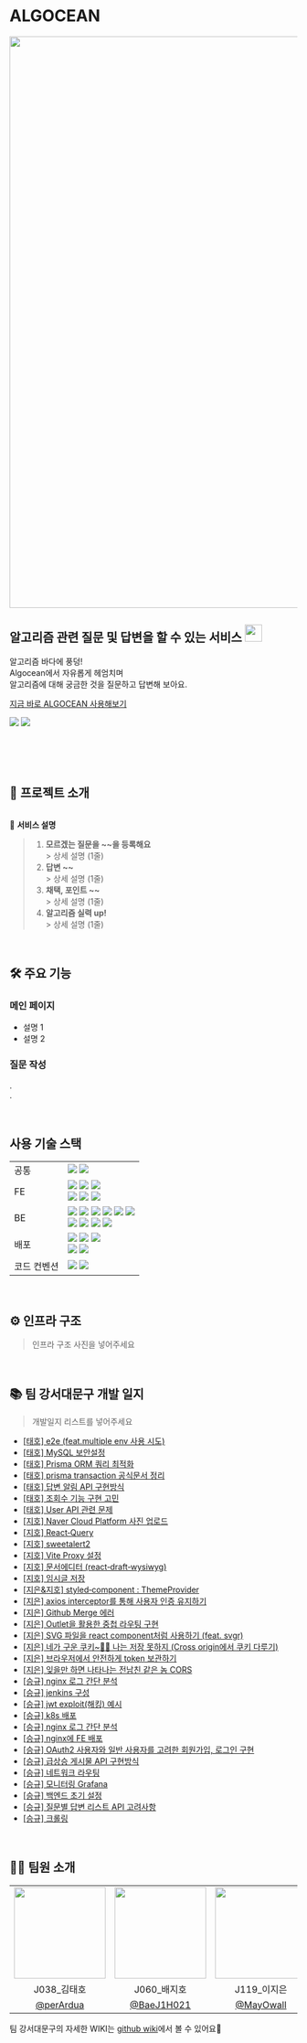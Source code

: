<div align="left">
    <h1>ALGOCEAN</h1>
    <img src='https://github.com/boostcampwm2023/web04-ALGOCEAN/assets/97934878/73402cfa-0c98-4c46-847d-fac454c773a8' width="1000"/>
     <h2>알고리즘 관련 질문 및 답변을 할 수 있는 서비스 <img src='https://em-content.zobj.net/source/huawei/375/water-wave_1f30a.png' width="30"/></h2> <!-- 알고션 이미지 -->
     <p>
        알고리즘 바다에 풍덩!<br />
        Algocean에서 자유롭게 헤엄치며<br />
        알고리즘에 대해 궁금한 것을 질문하고 답변해 보아요.
    </p>
    <p>
        <a href="https://www.algocean.site" target="_blank">지금 바로 ALGOCEAN 사용해보기</a>
    </p>
    <a href=""><img src="https://hits.seeyoufarm.com/api/count/incr/badge.svg?url=https://github.com/boostcampwm2023/web04-ALGOCEAN&count_bg=%238F84ED&title_bg=%23555555&icon=&icon_color=%23E7E7E7&title=hits&edge_flat=false"/></a>
    <img src="https://img.shields.io/badge/release-1.0.0-8F84ED"> 
</div>
    <br /><br />
<br /><br />

## 🚀 프로젝트 소개

<img src="" />
<!-- 실제 사용 중 사진 -->

🎨 <b>서비스 설명</b>

> 1. **모르겠는 질문을 ~~을 등록해요**  
     >    상세 설명 (1줄)
> 2. **답변 ~~**  
     >    상세 설명 (1줄)
> 3. **채택, 포인트 ~~**  
     >    상세 설명 (1줄)
> 4. **알고리즘 실력 up!**  
     >    상세 설명 (1줄)

<br />

## 🛠 주요 기능

### 메인 페이지

- 설명 1
- 설명 2

### 질문 작성

.  
.

<br />

## 사용 기술 스택

 <table>
      <tr>
        <td>공통</td>
        <td>
          <img src='https://img.shields.io/badge/typescript-%233178C6?logo=typescript&logoColor=%23fff'>
          <img src='https://img.shields.io/badge/node.js-%23339933?logo=nodedotjs&logoColor=%23fff'>
        </td>
      </tr>
      <tr>
        <td>FE</td>
        <td>
          <img src='https://img.shields.io/badge/react-%2361DAFB?logo=react&logoColor=%23fff'>
          <img src='https://img.shields.io/badge/react_query-%2FF4154?logo=react&logoColor=%23fff'>
          <img src='https://img.shields.io/badge/react_router-%23CA4245?logo=react&logoColor=%23fff'><br/>
          <img src='https://img.shields.io/badge/vite-%23646CFF?logo=react&logoColor=%23fff'>
          <img src='https://img.shields.io/badge/vite-%235A29E4?logo=react&logoColor=%23fff'>
          <img src='https://img.shields.io/badge/vite-%23DB7093?logo=react&logoColor=%23fff'>
        </td>
      </tr>
      <tr>
        <td>BE</td>
        <td>
           <img src='https://img.shields.io/badge/nest_js-%23E0234E?logo=nestjs&logoColor=%23fff'>
           <img src='https://img.shields.io/badge/prisma-%232D3748?logo=prisma&logoColor=%23fff'>
           <img src='https://img.shields.io/badge/ngnix-%23009639?logo=ngnix&logoColor=%23fff'>
           <img src='https://img.shields.io/badge/mysql-%234479A1?logo=mysql&logoColor=%23fff'>
           <img src='https://img.shields.io/badge/redis-%23DC382D?logo=redis&logoColor=%23fff'>
           <img src='https://img.shields.io/badge/sse-%23111'><br/>
           <img src='https://img.shields.io/badge/helm_chart-%230F1689?logo=helm&logoColor=%23fff'>
           <img src='https://img.shields.io/badge/grafana-%23F46800?logo=grafana&logoColor=%23fff'>
           <img src='https://img.shields.io/badge/cloudflare-%23F38020?logo=cloudflare&logoColor=%23fff'>
           <img src='https://img.shields.io/badge/cert_manager-%23333'>
        </td>
      </tr>
      <tr>
        <td>배포</td>
        <td>
          <img src='https://img.shields.io/badge/kubernetes-%23326CE5?logo=kubernetes&logoColor=%23fff'>
          <img src='https://img.shields.io/badge/docker-%232496ED?logo=docker&logoColor=%23fff'>
          <img src='https://img.shields.io/badge/jenkins-%23D24939?logo=jenkins&logoColor=%23fff'><br/>
          <img src='https://img.shields.io/badge/github_actions-%232088FF?logo=github_actions&logoColor=%23fff'>
          <img src='https://img.shields.io/badge/NCP-%2303C75A?logo=naver&logoColor=%23fff'>
        </td>
      </tr>
      <tr>
        <td>코드 컨벤션</td>
        <td>
          <img src='https://img.shields.io/badge/eslint-%234B32C3?logo=eslint&logoColor=%23fff'>
          <img src='https://img.shields.io/badge/prettier-%23F7B93E?logo=prettier&logoColor=%23fff'>
        </td>
      </tr>
    </table>

<br/>

## ⚙️ 인프라 구조

> 인프라 구조 사진을 넣어주세요

<br />

## 📚 팀 강서대문구 개발 일지

> 개발일지 리스트를 넣어주세요

- [[태호] e2e (feat.multiple env 사용 시도)](https://github.com/boostcampwm2023/web04-ALGOCEAN/wiki/%5B%ED%83%9C%ED%98%B8%5D-e2e-(feat.multiple-env-%EC%82%AC%EC%9A%A9-%EC%8B%9C%EB%8F%84))
- [[태호] MySQL 보안설정](https://github.com/boostcampwm2023/web04-ALGOCEAN/wiki/%5B%ED%83%9C%ED%98%B8%5D-MySQL-%EB%B3%B4%EC%95%88%EC%84%A4%EC%A0%95)
- [[태호] Prisma ORM 쿼리 최적화](https://github.com/boostcampwm2023/web04-ALGOCEAN/wiki/%5B%ED%83%9C%ED%98%B8%5D-Prisma-ORM-%EC%BF%BC%EB%A6%AC-%EC%B5%9C%EC%A0%81%ED%99%94)
- [[태호] prisma transaction 공식문서 정리](https://github.com/boostcampwm2023/web04-ALGOCEAN/wiki/%5B%ED%83%9C%ED%98%B8%5D-prisma-transaction-%EA%B3%B5%EC%8B%9D%EB%AC%B8%EC%84%9C-%EC%A0%95%EB%A6%AC)
- [[태호] 답변 알림 API 구현방식](https://github.com/boostcampwm2023/web04-ALGOCEAN/wiki/%5B%ED%83%9C%ED%98%B8%5D-%EB%8B%B5%EB%B3%80-%EC%95%8C%EB%A6%BC-API-%EA%B5%AC%ED%98%84%EB%B0%A9%EC%8B%9D)
- [[태호] 조회수 기능 구현 고민](https://github.com/boostcampwm2023/web04-ALGOCEAN/wiki/%5B%ED%83%9C%ED%98%B8%5D-%EC%A1%B0%ED%9A%8C%EC%88%98-%EA%B8%B0%EB%8A%A5-%EA%B5%AC%ED%98%84-%EA%B3%A0%EB%AF%BC)
- [[태호] User API 관련 문제](https://github.com/boostcampwm2023/web04-ALGOCEAN/wiki/%5B%ED%83%9C%ED%98%B8%5D-User-API-%EA%B4%80%EB%A0%A8-%EB%AC%B8%EC%A0%9C)
- [[지호] Naver Cloud Platform 사진 업로드](https://github.com/boostcampwm2023/web04-ALGOCEAN/wiki/%5B%EC%A7%80%ED%98%B8%5D-Naver-Cloud-Platform-%EC%82%AC%EC%A7%84-%EC%97%85%EB%A1%9C%EB%93%9C)
- [[지호] React‐Query](https://github.com/boostcampwm2023/web04-ALGOCEAN/wiki/%5B%EC%A7%80%ED%98%B8%5D-React%E2%80%90Query)
- [[지호] sweetalert2](https://github.com/boostcampwm2023/web04-ALGOCEAN/wiki/%5B%EC%A7%80%ED%98%B8%5D-sweetalert2)
- [[지호] Vite Proxy 설정](https://github.com/boostcampwm2023/web04-ALGOCEAN/wiki/%5B%EC%A7%80%ED%98%B8%5D-Vite-Proxy-%EC%84%A4%EC%A0%95)
- [[지호] 문서에디터 (react‐draft‐wysiwyg)](https://github.com/boostcampwm2023/web04-ALGOCEAN/wiki/%5B%EC%A7%80%ED%98%B8%5D-%EB%AC%B8%EC%84%9C%EC%97%90%EB%94%94%ED%84%B0-(react%E2%80%90draft%E2%80%90wysiwyg))
- [[지호] 임시글 저장](https://github.com/boostcampwm2023/web04-ALGOCEAN/wiki/%5B%EC%A7%80%ED%98%B8%5D-%EC%9E%84%EC%8B%9C%EA%B8%80-%EC%A0%80%EC%9E%A5)
- [[지은&지호] styled‐component : ThemeProvider](https://github.com/boostcampwm2023/web04-ALGOCEAN/wiki/%5B%EC%A7%80%EC%9D%80&%EC%A7%80%ED%98%B8%5D-styled%E2%80%90component-:-ThemeProvider)
- [[지은] axios interceptor를 통해 사용자 인증 유지하기](https://github.com/boostcampwm2023/web04-ALGOCEAN/wiki/%5B%EC%A7%80%EC%9D%80%5D-axios-interceptor%EB%A5%BC-%ED%86%B5%ED%95%B4-%EC%82%AC%EC%9A%A9%EC%9E%90-%EC%9D%B8%EC%A6%9D-%EC%9C%A0%EC%A7%80%ED%95%98%EA%B8%B0)
- [[지은] Github Merge 에러](https://github.com/boostcampwm2023/web04-ALGOCEAN/wiki/%5B%EC%A7%80%EC%9D%80%5D-Github-Merge-%EC%97%90%EB%9F%AC)
- [[지은] Outlet을 활용한 중첩 라우팅 구현](https://github.com/boostcampwm2023/web04-ALGOCEAN/wiki/%5B%EC%A7%80%EC%9D%80%5D-Outlet%EC%9D%84-%ED%99%9C%EC%9A%A9%ED%95%9C-%EC%A4%91%EC%B2%A9-%EB%9D%BC%EC%9A%B0%ED%8C%85-%EA%B5%AC%ED%98%84)
- [[지은] SVG 파일을 react component처럼 사용하기 (feat. svgr)](https://github.com/boostcampwm2023/web04-ALGOCEAN/wiki/%5B%EC%A7%80%EC%9D%80%5D-SVG-%ED%8C%8C%EC%9D%BC%EC%9D%84-react-component%EC%B2%98%EB%9F%BC-%EC%82%AC%EC%9A%A9%ED%95%98%EA%B8%B0-(feat.-svgr))
- [[지은] 네가 구운 쿠키~🍪🎵 나는 저장 못하지 (Cross origin에서 쿠키 다루기)](https://github.com/boostcampwm2023/web04-ALGOCEAN/wiki/%5B%EC%A7%80%EC%9D%80%5D-%EB%84%A4%EA%B0%80-%EA%B5%AC%EC%9A%B4-%EC%BF%A0%ED%82%A4~%F0%9F%8D%AA%F0%9F%8E%B5%C2%A0%EB%82%98%EB%8A%94-%EC%A0%80%EC%9E%A5-%EB%AA%BB%ED%95%98%EC%A7%80-(Cross-origin%EC%97%90%EC%84%9C-%EC%BF%A0%ED%82%A4-%EB%8B%A4%EB%A3%A8%EA%B8%B0))
- [[지은] 브라우저에서 안전하게 token 보관하기](https://github.com/boostcampwm2023/web04-ALGOCEAN/wiki/%5B%EC%A7%80%EC%9D%80%5D-%EB%B8%8C%EB%9D%BC%EC%9A%B0%EC%A0%80%EC%97%90%EC%84%9C-%EC%95%88%EC%A0%84%ED%95%98%EA%B2%8C-token-%EB%B3%B4%EA%B4%80%ED%95%98%EA%B8%B0)
- [[지은] 잊을만 하면 나타나는 전남친 같은 놈 CORS](https://github.com/boostcampwm2023/web04-ALGOCEAN/wiki/%5B%EC%A7%80%EC%9D%80%5D-%EC%9E%8A%EC%9D%84%EB%A7%8C-%ED%95%98%EB%A9%B4-%EB%82%98%ED%83%80%EB%82%98%EB%8A%94-%EC%A0%84%EB%82%A8%EC%B9%9C-%EA%B0%99%EC%9D%80-%EB%86%88-CORS)
- [[승규] nginx 로그 간단 분석](https://github.com/boostcampwm2023/web04-ALGOCEAN/wiki/%5B%EC%8A%B9%EA%B7%9C%5D-nginx-%EB%A1%9C%EA%B7%B8-%EA%B0%84%EB%8B%A8-%EB%B6%84%EC%84%9D)
- [[승규] jenkins 구성](https://github.com/boostcampwm2023/web04-ALGOCEAN/wiki/%5B%EC%8A%B9%EA%B7%9C%5D-jenkins-%EA%B5%AC%EC%84%B1)
- [[승규] jwt exploit(해킹) 예시](https://github.com/boostcampwm2023/web04-ALGOCEAN/wiki/%5B%EC%8A%B9%EA%B7%9C%5D-jwt-exploit(%ED%95%B4%ED%82%B9)-%EC%98%88%EC%8B%9C)
- [[승규] k8s 배포](https://github.com/boostcampwm2023/web04-ALGOCEAN/wiki/%5B%EC%8A%B9%EA%B7%9C%5D-k8s-%EB%B0%B0%ED%8F%AC)
- [[승규] nginx 로그 간단 분석](https://github.com/boostcampwm2023/web04-ALGOCEAN/wiki/%5B%EC%8A%B9%EA%B7%9C%5D-nginx-%EB%A1%9C%EA%B7%B8-%EA%B0%84%EB%8B%A8-%EB%B6%84%EC%84%9D)
- [[승규] nginx에 FE 배포](https://github.com/boostcampwm2023/web04-ALGOCEAN/wiki/%5B%EC%8A%B9%EA%B7%9C%5D-nginx%EC%97%90-FE-%EB%B0%B0%ED%8F%AC)
- [[승규] OAuth2 사용자와 일반 사용자를 고려한 회원가입, 로그인 구현](https://github.com/boostcampwm2023/web04-ALGOCEAN/wiki/%5B%EC%8A%B9%EA%B7%9C%5D-OAuth2-%EC%82%AC%EC%9A%A9%EC%9E%90%EC%99%80-%EC%9D%BC%EB%B0%98-%EC%82%AC%EC%9A%A9%EC%9E%90%EB%A5%BC-%EA%B3%A0%EB%A0%A4%ED%95%9C-%ED%9A%8C%EC%9B%90%EA%B0%80%EC%9E%85,-%EB%A1%9C%EA%B7%B8%EC%9D%B8-%EA%B5%AC%ED%98%84)
- [[승규] 급상승 게시물 API 구현방식](https://github.com/boostcampwm2023/web04-ALGOCEAN/wiki/%5B%EC%8A%B9%EA%B7%9C%5D-%EA%B8%89%EC%83%81%EC%8A%B9-%EA%B2%8C%EC%8B%9C%EB%AC%BC-API-%EA%B5%AC%ED%98%84%EB%B0%A9%EC%8B%9D)
- [[승규] 네트워크 라우팅](https://github.com/boostcampwm2023/web04-ALGOCEAN/wiki/%5B%EC%8A%B9%EA%B7%9C%5D-%EB%84%A4%ED%8A%B8%EC%9B%8C%ED%81%AC-%EB%9D%BC%EC%9A%B0%ED%8C%85)
- [[승규] 모니터링 Grafana](https://github.com/boostcampwm2023/web04-ALGOCEAN/wiki/%5B%EC%8A%B9%EA%B7%9C%5D-%EB%AA%A8%EB%8B%88%ED%84%B0%EB%A7%81-Grafana)
- [[승규] 백엔드 초기 설정](https://github.com/boostcampwm2023/web04-ALGOCEAN/wiki/%5B%EC%8A%B9%EA%B7%9C%5D-%EB%B0%B1%EC%97%94%EB%93%9C-%EC%B4%88%EA%B8%B0-%EC%84%A4%EC%A0%95)
- [[승규] 질문별 답변 리스트 API 고려사항](https://github.com/boostcampwm2023/web04-ALGOCEAN/wiki/%5B%EC%8A%B9%EA%B7%9C%5D-%EC%A7%88%EB%AC%B8%EB%B3%84-%EB%8B%B5%EB%B3%80-%EB%A6%AC%EC%8A%A4%ED%8A%B8-API-%EA%B3%A0%EB%A0%A4%EC%82%AC%ED%95%AD)
- [[승규] 크롤링](https://github.com/boostcampwm2023/web04-ALGOCEAN/wiki/%5B%EC%8A%B9%EA%B7%9C%5D-%ED%81%AC%EB%A1%A4%EB%A7%81)


<br />

<h2>🧑‍💻 팀원 소개</h2>
  <table>
    <tr>
      <td align="center"><img src="https://avatars.githubusercontent.com/u/70432496?v=4" width="160"></td>
      <td align="center"><img src="https://avatars.githubusercontent.com/u/87417773?v=4" width="160"></td>
      <td align="center"><img src="https://avatars.githubusercontent.com/u/97934878?v=4" width="160"></td>
      <td align="center"><img src="https://avatars.githubusercontent.com/u/51262434?v=4" width="160"></td>
    </tr>
    <tr>
      <td align="center">J038_김태호</td>
      <td align="center">J060_배지호</td>
      <td align="center">J119_이지은</td>
      <td align="center">J172_이승규</td>
    </tr>
    <tr>
      <td align="center"><a href="https://github.com/perArdua" target="_blank">@perArdua</a></td>
      <td align="center"><a href="https://github.com/BaeJ1H021" target="_blank">@BaeJ1H021</a></td>
      <td align="center"><a href="https://github.com/MayOwall" target="_blank">@MayOwall</a></td>
      <td align="center"><a href="https://github.com/seungy0" target="_blank">@seungy0</a></td>
    </tr>
  </table>


팀 강서대문구의 자세한 WIKI는 [github wiki](https://github.com/boostcampwm2023/web04-ALGOCEAN/wiki)에서 볼 수 있어요📝